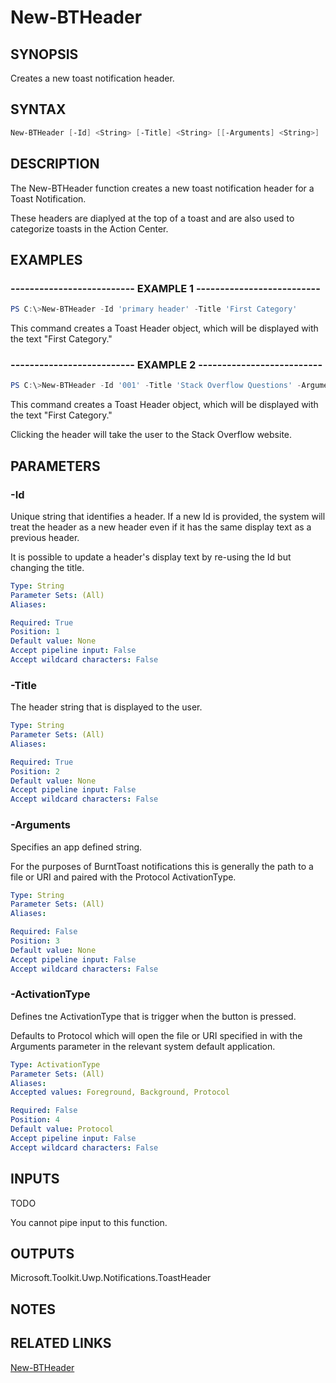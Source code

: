 # New-BTHeader

## SYNOPSIS

Creates a new toast notification header.

## SYNTAX

```powershell
New-BTHeader [-Id] <String> [-Title] <String> [[-Arguments] <String>] [[-ActivationType] {Foreground | Background | Protocol}]
```

## DESCRIPTION

The New-BTHeader function creates a new toast notification header for a Toast Notification.

These headers are diaplyed at the top of a toast and are also used to categorize toasts in the Action Center.

## EXAMPLES

### -------------------------- EXAMPLE 1 --------------------------

```powershell
PS C:\>New-BTHeader -Id 'primary header' -Title 'First Category'
```

This command creates a Toast Header object, which will be displayed with the text "First Category."

### -------------------------- EXAMPLE 2 --------------------------

```powershell
PS C:\>New-BTHeader -Id '001' -Title 'Stack Overflow Questions' -Arguments 'http://stackoverflow.com/'
```

This command creates a Toast Header object, which will be displayed with the text "First Category."

Clicking the header will take the user to the Stack Overflow website.

## PARAMETERS

### -Id

Unique string that identifies a header. If a new Id is provided, the system will treat the header as a new header even if it has the same display text as a previous header.

It is possible to update a header's display text by re-using the Id but changing the title.

```yaml
Type: String
Parameter Sets: (All)
Aliases:

Required: True
Position: 1
Default value: None
Accept pipeline input: False
Accept wildcard characters: False
```

### -Title

The header string that is displayed to the user.

```yaml
Type: String
Parameter Sets: (All)
Aliases:

Required: True
Position: 2
Default value: None
Accept pipeline input: False
Accept wildcard characters: False
```

### -Arguments

Specifies an app defined string.

For the purposes of BurntToast notifications this is generally the path to a file or URI and paired with the Protocol ActivationType.

```yaml
Type: String
Parameter Sets: (All)
Aliases:

Required: False
Position: 3
Default value: None
Accept pipeline input: False
Accept wildcard characters: False
```

### -ActivationType

Defines tne ActivationType that is trigger when the button is pressed.

Defaults to Protocol which will open the file or URI specified in with the Arguments parameter in the relevant system default application.

```yaml
Type: ActivationType
Parameter Sets: (All)
Aliases:
Accepted values: Foreground, Background, Protocol

Required: False
Position: 4
Default value: Protocol
Accept pipeline input: False
Accept wildcard characters: False
```

## INPUTS

TODO

You cannot pipe input to this function.

## OUTPUTS

Microsoft.Toolkit.Uwp.Notifications.ToastHeader

## NOTES

## RELATED LINKS

[New-BTHeader](https://github.com/Windos/BurntToast/blob/master/Help/New-BTHeader.md)
